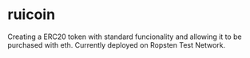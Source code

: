 # ruicoin

Creating a ERC20 token with standard funcionality and allowing it to be purchased with eth. 
Currently deployed on Ropsten Test Network.

